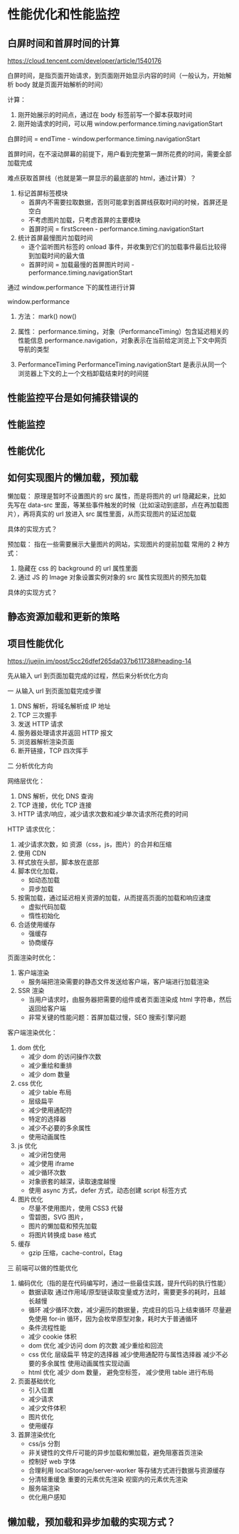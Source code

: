 # 性能优化和性能监控

## 白屏时间和首屏时间的计算

https://cloud.tencent.com/developer/article/1540176

白屏时间，是指页面开始请求，到页面刚开始显示内容的时间（一般认为，开始解析 body 就是页面开始解析的时间）

计算：

1. 刚开始展示的时间点，通过在 body 标签前写一个脚本获取时间
2. 刚开始请求的时间，可以用 window.performance.timing.navigationStart

白屏时间 = endTime - window.performance.timing.navigationStart

首屏时间，在不滚动屏幕的前提下，用户看到完整第一屏所花费的时间，需要全部加载完成

难点获取首屏线（也就是第一屏显示的最底部的 html，通过计算）？

1. 标记首屏标签模块
   - 首屏内不需要拉取数据，否则可能拿到首屏线获取时间的时候，首屏还是空白
   - 不考虑图片加载，只考虑首屏的主要模块
   - 首屏时间 = firstScreen - performance.timing.navigationStart
2. 统计首屏最慢图片加载时间
   - 逐个监听图片标签的 onload 事件，并收集到它们的加载事件最后比较得到加载时间的最大值
   - 首屏时间 = 加载最慢的首屏图片时间 - performance.timing.navigationStart

通过 window.performance 下的属性进行计算

window.performance

1. 方法：
   mark()
   now()

2. 属性：
   performance.timing，对象（PerformanceTiming）包含延迟相关的性能信息
   performance.navigation，对象表示在当前给定浏览上下文中网页导航的类型

3. PerformanceTiming
   PerformanceTiming.navigationStart 是表示从同一个浏览器上下文的上一个文档卸载结束时的时间搓

## 性能监控平台是如何捕获错误的

## 性能监控

## 性能优化

## 如何实现图片的懒加载，预加载

懒加载：
原理是暂时不设置图片的 src 属性，而是将图片的 url 隐藏起来，比如先写在 data-src 里面，等某些事件触发的时候（比如滚动到底部，点在再加载图片），再将真实的 url 放进入 src 属性里面，从而实现图片的延迟加载

具体的实现方式？

预加载：
指在一些需要展示大量图片的网站，实现图片的提前加载
常用的 2 种方式：

1. 隐藏在 css 的 background 的 url 属性里面
2. 通过 JS 的 Image 对象设置实例对象的 src 属性实现图片的预先加载

具体的实现方式？

## 静态资源加载和更新的策略

## 项目性能优化

https://juejin.im/post/5cc26dfef265da037b611738#heading-14

先从输入 url 到页面加载完成的过程，然后来分析优化方向

一 从输入 url 到页面加载完成步骤

1. DNS 解析，将域名解析成 IP 地址
2. TCP 三次握手
3. 发送 HTTP 请求
4. 服务器处理请求并返回 HTTP 报文
5. 浏览器解析渲染页面
6. 断开链接，TCP 四次挥手

二 分析优化方向

网络层优化：

1. DNS 解析，优化 DNS 查询
2. TCP 连接，优化 TCP 连接
3. HTTP 请求/响应，减少请求次数和减少单次请求所花费的时间

HTTP 请求优化：

1. 减少请求次数，如 资源（css，js，图片）的合并和压缩
2. 使用 CDN
3. 样式放在头部，脚本放在底部
4. 脚本优化加载，
   - 如动态加载
   - 异步加载
5. 按需加载，通过延迟相关资源的加载，从而提高页面的加载和响应速度
   - 虚拟代码加载
   - 惰性初始化
6. 合适使用缓存
   - 强缓存
   - 协商缓存

页面渲染时优化：

1. 客户端渲染
   - 服务端把渲染需要的静态文件发送给客户端，客户端进行加载渲染
2. SSR 渲染
   - 当用户请求时，由服务器把需要的组件或者页面渲染成 html 字符串，然后返回给客户端
   - 非常关键的性能问题：首屏加载过慢，SEO 搜索引擎问题

客户端渲染优化：

1. dom 优化
   - 减少 dom 的访问操作次数
   - 减少重绘和重排
   - 减少 dom 数量
2. css 优化
   - 减少 table 布局
   - 层级扁平
   - 减少使用通配符
   - 特定的选择器
   - 减少不必要的多余属性
   - 使用动画属性
3. js 优化
   - 减少闭包使用
   - 减少使用 iframe
   - 减少循环次数
   - 对象嵌套的越深，读取速度越慢
   - 使用 async 方式，defer 方式，动态创建 script 标签方式
4. 图片优化
   - 尽量不使用图片，使用 CSS3 代替
   - 雪碧图，SVG 图片，
   - 图片的懒加载和预先加载
   - 将图片转换成 base 格式
5. 缓存
   - gzip 压缩，cache-control，Etag

三 前端可以做的性能优化

1. 编码优化（指的是在代码编写时，通过一些最佳实践，提升代码的执行性能）
   - 数据读取
     通过作用域/原型链读取变量或方法时，需要更多的耗时，且越长越慢
   - 循环
     减少循环次数，减少遍历的数据量，完成目的后马上结束循环
     尽量避免使用 for-in 循环，因为会枚举原型对象，耗时大于普通循环
   - 条件流程性能
   - 减少 cookie 体积
   - dom 优化
     减少访问 dom 的次数
     减少重绘和回流
   - css 优化
     层级扁平
     特定的选择器
     减少使用通配符与属性选择器
     减少不必要的多余属性
     使用动画属性实现动画
   - html 优化
     减少 dom 数量，
     避免<img src="">空标签，
     减少使用 table 进行布局
2. 页面基础优化
   - 引入位置
   - 减少请求
   - 减少文件体积
   - 图片优化
   - 使用缓存
3. 首屏渲染优化
   - css/js 分割
   - 非关键性的文件斤可能的异步加载和懒加载，避免阻塞首页渲染
   - 控制好 web 字体
   - 合理利用 localStorage/server-worker 等存储方式进行数据与资源缓存
   - 分清轻重缓急
     重要的元素优先渲染
     视窗内的元素优先渲染
   - 服务端渲染
   - 优化用户感知

## 懒加载，预加载和异步加载的实现方式？
